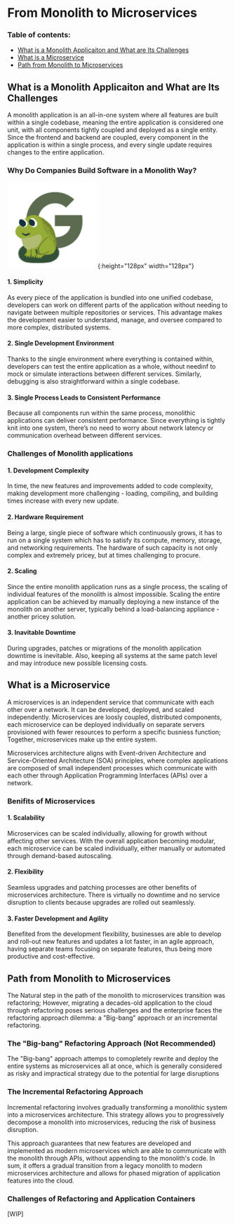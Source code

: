 # From Monolith to Microservices

### Table of contents:
- [What is a Monolith Applicaiton and What are Its Challenges](#what-is-a-monolith-applicaiton-and-what-are-its-challenges)
- [What is a Microservice](#what-is-a-microservice)
- [Path from Monolith to Microservices](#path-from-monolith-to-microservices)

## What is a Monolith Applicaiton and What are Its Challenges

A monolith application is an all-in-one system where all features are built within a single codebase, meaning the entire application is considered one unit, with all components tightly coupled and deployed as a single entity. Since the frontend and backend are coupled, every component in the application is within a single process, and every single update requires changes to the entire application.

### Why Do Companies Build Software in a Monolith Way?
![image](/assets/images/screenshot-2024-02-28-at-3-13-29-pm.png){:height="128px" width="128px"}
#### 1. Simplicity

As every piece of the application is bundled into one unified codebase, developers can work on different parts of the application without needing to navigate between multiple repositories or services. This advantage makes the development easier to understand, manage, and oversee compared to more complex, distributed systems.

#### 2. Single Development Environment

Thanks to the single environment where everything is contained within, developers can test the entire application as a whole, without needinf to mock or simulate interactions between different services. Similarly, debugging is also straightforward within a single codebase.

#### 3. Single Process Leads to Consistent Performance

Because all components run within the same process, monolithic applications can deliver consistent performance. Since everything is tightly knit into one system, there’s no need to worry about network latency or communication overhead between different services.

### Challenges of Monolith applications

#### 1. Development Complexity

In time, the new features and improvements added to code complexity, making development more challenging - loading, compiling, and building times increase with every new update.

#### 2. Hardware Requirement

Being a large, single piece of software which continuously grows, it has to run on a single system which has to satisfy its compute, memory, storage, and networking requirements. The hardware of such capacity is not only complex and extremely pricey, but at times challenging to procure.

#### 2. Scaling

Since the entire monolith application runs as a single process, the scaling of individual features of the monolith is almost impossible. Scaling the entire application can be achieved by manually deploying a new instance of the monolith on another server, typically behind a load-balancing appliance - another pricey solution.

#### 3. Inavitable Downtime

During upgrades, patches or migrations of the monolith application downtime is inevitable. Also, keeping all systems at the same patch level and may introduce new possible licensing costs.

## What is a Microservice

A microservices is an independent service that communicate with each other over a network. It can be developed, deployed, and scaled independently. Microservices are loosly coupled, distributed components, each microservice can be deployed individually on separate servers provisioned with fewer resources to perform a specific busniess function; Together, microservices make up the entire system.

Microservices architecture aligns with Event-driven Architecture and Service-Oriented Architecture (SOA) principles, where complex applications are composed of small independent processes which communicate with each other through Application Programming Interfaces (APIs) over a network.

### Benifits of Microservices

#### 1. Scalability

Microservices can be scaled individually, allowing for growth without affecting other services. With the overall application becoming modular, each microservice can be scaled individually, either manually or automated through demand-based autoscaling.

#### 2. Flexibility

Seamless upgrades and patching processes are other benefits of microservices architecture. There is virtually no downtime and no service disruption to clients because upgrades are rolled out seamlessly.

#### 3. Faster Development and Agility

Benefited from the development flexibility, businesses are able to develop and roll-out new features and updates a lot faster, in an agile approach, having separate teams focusing on separate features, thus being more productive and cost-effective.

## Path from Monolith to Microservices

The Natural step in the path of the monolith to microservices transition was refactoring; However, migrating a decades-old application to the cloud through refactoring poses serious challenges and the enterprise faces the refactoring approach dilemma: a "Big-bang" approach or an incremental refactoring.

### The "Big-bang" Refactoring Approach (Not Recommended)

The "Big-bang" approach attemps to comopletely rewrite and deploy the entire systems as microservices all at once, which is generally considered as risky and impractical strategy due to the potential for large disruptions

### The Incremental Refactoring Approach

Incremental refactoring involves gradually transforming a monolithic system into a microservices architecture. This strategy allows you to progressively decompose a monolith into microservices, reducing the risk of business disruption.

This approach guarantees that new features are developed and implemented as modern microservices which are able to communicate with the monolith through APIs, without appending to the monolith's code. In sum, it offers a gradual transition from a legacy monolith to modern microservices architecture and allows for phased migration of application features into the cloud.

### Challenges of Refactoring and Application Containers

[WIP]
